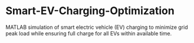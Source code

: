# Smart-EV-Charging-Optimization
MATLAB simulation of smart electric vehicle (EV) charging to minimize grid peak load while ensuring full charge for all EVs within available time.
